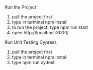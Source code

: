Run the Project

1. pull the project first
2. type in terminal npm install
3. to run the project, type npm run start
4. open http://localhost:3000/

Run Unit Testing Cypress

1. pull the project first
2. type in terminal npm install
3. type npm run cy:test

